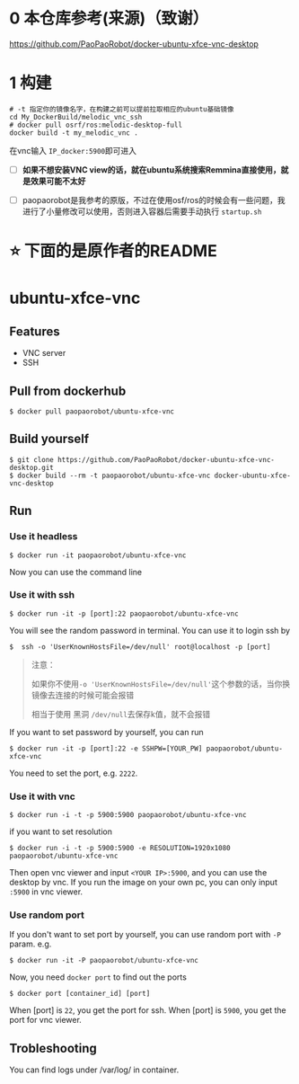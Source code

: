 # 0 本仓库参考(来源)（致谢）

https://github.com/PaoPaoRobot/docker-ubuntu-xfce-vnc-desktop





# 1 构建



```shell
# -t 指定你的镜像名字，在构建之前可以提前拉取相应的ubuntu基础镜像
cd My_DockerBuild/melodic_vnc_ssh
# docker pull osrf/ros:melodic-desktop-full
docker build -t my_melodic_vnc .
```

在vnc输入 `IP_docker:5900`即可进入

- [ ] **如果不想安装VNC view的话，就在ubuntu系统搜索Remmina直接使用，就是效果可能不太好**

- [ ] paopaorobot是我参考的原版，不过在使用osf/ros的时候会有一些问题，我进行了小量修改可以使用，否则进入容器后需要手动执行 `startup.sh`




#  :star: 下面的是原作者的README



ubuntu-xfce-vnc
=========================

## Features
- VNC server
- SSH

## Pull from dockerhub

```
$ docker pull paopaorobot/ubuntu-xfce-vnc
```

## Build yourself

```
$ git clone https://github.com/PaoPaoRobot/docker-ubuntu-xfce-vnc-desktop.git
$ docker build --rm -t paopaorobot/ubuntu-xfce-vnc docker-ubuntu-xfce-vnc-desktop
```

## Run

### Use it headless
```
$ docker run -it paopaorobot/ubuntu-xfce-vnc
```
Now you can use the command line

### Use it with ssh
```
$ docker run -it -p [port]:22 paopaorobot/ubuntu-xfce-vnc
```
You will see the random password in terminal. You can use it to login ssh by
```
$  ssh -o 'UserKnownHostsFile=/dev/null' root@localhost -p [port]
```
> 注意：
>
> 如果你不使用`-o 'UserKnownHostsFile=/dev/null'`这个参数的话，当你换镜像去连接的时候可能会报错
>
> 相当于使用 黑洞 `/dev/null`去保存k值，就不会报错

If you want to set password by yourself, you can run 

```
$ docker run -it -p [port]:22 -e SSHPW=[YOUR_PW] paopaorobot/ubuntu-xfce-vnc
```

You need to set the port, e.g. `2222`. 

### Use it with vnc
```
$ docker run -i -t -p 5900:5900 paopaorobot/ubuntu-xfce-vnc
```
if you want to set resolution
```
$ docker run -i -t -p 5900:5900 -e RESOLUTION=1920x1080 paopaorobot/ubuntu-xfce-vnc
```

Then open vnc viewer and input `<YOUR IP>:5900`, and you can use the desktop by vnc. If you run the image on your own pc, you can only input `:5900` in vnc viewer.

### Use random port
If you don't want to set port by yourself, you can use random port with `-P` param. e.g.
```
$ docker run -it -P paopaorobot/ubuntu-xfce-vnc
```
Now, you need `docker port` to find out the ports
```
$ docker port [container_id] [port]
```
When [port] is `22`, you get the port for ssh. When [port] is `5900`, you get the port for vnc viewer.

## Trobleshooting
You can find logs under /var/log/ in container.


